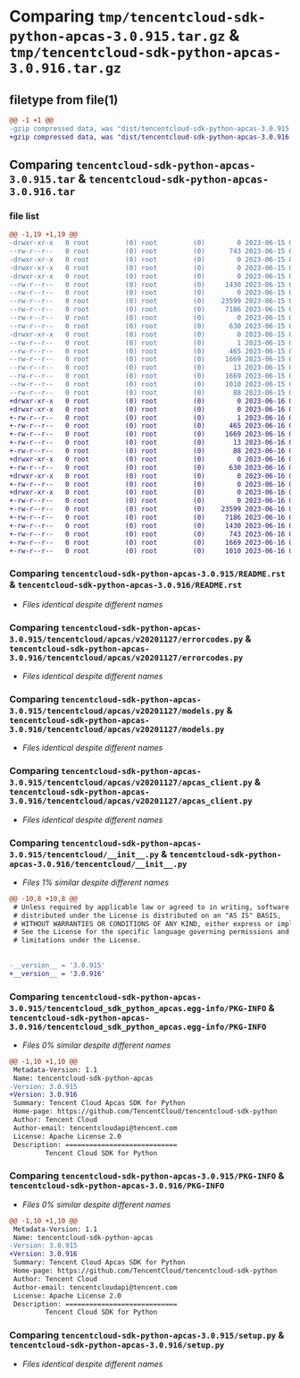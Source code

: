 # Comparing `tmp/tencentcloud-sdk-python-apcas-3.0.915.tar.gz` & `tmp/tencentcloud-sdk-python-apcas-3.0.916.tar.gz`

## filetype from file(1)

```diff
@@ -1 +1 @@
-gzip compressed data, was "dist/tencentcloud-sdk-python-apcas-3.0.915.tar", last modified: Thu Jun 15 00:17:23 2023, max compression
+gzip compressed data, was "dist/tencentcloud-sdk-python-apcas-3.0.916.tar", last modified: Fri Jun 16 00:26:24 2023, max compression
```

## Comparing `tencentcloud-sdk-python-apcas-3.0.915.tar` & `tencentcloud-sdk-python-apcas-3.0.916.tar`

### file list

```diff
@@ -1,19 +1,19 @@
-drwxr-xr-x   0 root         (0) root         (0)        0 2023-06-15 00:17:23.000000 tencentcloud-sdk-python-apcas-3.0.915/
--rw-r--r--   0 root         (0) root         (0)      743 2023-06-15 00:17:22.000000 tencentcloud-sdk-python-apcas-3.0.915/README.rst
-drwxr-xr-x   0 root         (0) root         (0)        0 2023-06-15 00:17:23.000000 tencentcloud-sdk-python-apcas-3.0.915/tencentcloud/
-drwxr-xr-x   0 root         (0) root         (0)        0 2023-06-15 00:17:23.000000 tencentcloud-sdk-python-apcas-3.0.915/tencentcloud/apcas/
-drwxr-xr-x   0 root         (0) root         (0)        0 2023-06-15 00:17:23.000000 tencentcloud-sdk-python-apcas-3.0.915/tencentcloud/apcas/v20201127/
--rw-r--r--   0 root         (0) root         (0)     1430 2023-06-15 00:17:22.000000 tencentcloud-sdk-python-apcas-3.0.915/tencentcloud/apcas/v20201127/errorcodes.py
--rw-r--r--   0 root         (0) root         (0)        0 2023-06-15 00:17:22.000000 tencentcloud-sdk-python-apcas-3.0.915/tencentcloud/apcas/v20201127/__init__.py
--rw-r--r--   0 root         (0) root         (0)    23599 2023-06-15 00:17:22.000000 tencentcloud-sdk-python-apcas-3.0.915/tencentcloud/apcas/v20201127/models.py
--rw-r--r--   0 root         (0) root         (0)     7186 2023-06-15 00:17:22.000000 tencentcloud-sdk-python-apcas-3.0.915/tencentcloud/apcas/v20201127/apcas_client.py
--rw-r--r--   0 root         (0) root         (0)        0 2023-06-15 00:17:22.000000 tencentcloud-sdk-python-apcas-3.0.915/tencentcloud/apcas/__init__.py
--rw-r--r--   0 root         (0) root         (0)      630 2023-06-15 00:17:22.000000 tencentcloud-sdk-python-apcas-3.0.915/tencentcloud/__init__.py
-drwxr-xr-x   0 root         (0) root         (0)        0 2023-06-15 00:17:23.000000 tencentcloud-sdk-python-apcas-3.0.915/tencentcloud_sdk_python_apcas.egg-info/
--rw-r--r--   0 root         (0) root         (0)        1 2023-06-15 00:17:23.000000 tencentcloud-sdk-python-apcas-3.0.915/tencentcloud_sdk_python_apcas.egg-info/dependency_links.txt
--rw-r--r--   0 root         (0) root         (0)      465 2023-06-15 00:17:23.000000 tencentcloud-sdk-python-apcas-3.0.915/tencentcloud_sdk_python_apcas.egg-info/SOURCES.txt
--rw-r--r--   0 root         (0) root         (0)     1669 2023-06-15 00:17:23.000000 tencentcloud-sdk-python-apcas-3.0.915/tencentcloud_sdk_python_apcas.egg-info/PKG-INFO
--rw-r--r--   0 root         (0) root         (0)       13 2023-06-15 00:17:23.000000 tencentcloud-sdk-python-apcas-3.0.915/tencentcloud_sdk_python_apcas.egg-info/top_level.txt
--rw-r--r--   0 root         (0) root         (0)     1669 2023-06-15 00:17:23.000000 tencentcloud-sdk-python-apcas-3.0.915/PKG-INFO
--rw-r--r--   0 root         (0) root         (0)     1010 2023-06-15 00:17:22.000000 tencentcloud-sdk-python-apcas-3.0.915/setup.py
--rw-r--r--   0 root         (0) root         (0)       88 2023-06-15 00:17:23.000000 tencentcloud-sdk-python-apcas-3.0.915/setup.cfg
+drwxr-xr-x   0 root         (0) root         (0)        0 2023-06-16 00:26:24.000000 tencentcloud-sdk-python-apcas-3.0.916/
+drwxr-xr-x   0 root         (0) root         (0)        0 2023-06-16 00:26:24.000000 tencentcloud-sdk-python-apcas-3.0.916/tencentcloud_sdk_python_apcas.egg-info/
+-rw-r--r--   0 root         (0) root         (0)        1 2023-06-16 00:26:24.000000 tencentcloud-sdk-python-apcas-3.0.916/tencentcloud_sdk_python_apcas.egg-info/dependency_links.txt
+-rw-r--r--   0 root         (0) root         (0)      465 2023-06-16 00:26:24.000000 tencentcloud-sdk-python-apcas-3.0.916/tencentcloud_sdk_python_apcas.egg-info/SOURCES.txt
+-rw-r--r--   0 root         (0) root         (0)     1669 2023-06-16 00:26:24.000000 tencentcloud-sdk-python-apcas-3.0.916/tencentcloud_sdk_python_apcas.egg-info/PKG-INFO
+-rw-r--r--   0 root         (0) root         (0)       13 2023-06-16 00:26:24.000000 tencentcloud-sdk-python-apcas-3.0.916/tencentcloud_sdk_python_apcas.egg-info/top_level.txt
+-rw-r--r--   0 root         (0) root         (0)       88 2023-06-16 00:26:24.000000 tencentcloud-sdk-python-apcas-3.0.916/setup.cfg
+drwxr-xr-x   0 root         (0) root         (0)        0 2023-06-16 00:26:24.000000 tencentcloud-sdk-python-apcas-3.0.916/tencentcloud/
+-rw-r--r--   0 root         (0) root         (0)      630 2023-06-16 00:26:24.000000 tencentcloud-sdk-python-apcas-3.0.916/tencentcloud/__init__.py
+drwxr-xr-x   0 root         (0) root         (0)        0 2023-06-16 00:26:24.000000 tencentcloud-sdk-python-apcas-3.0.916/tencentcloud/apcas/
+-rw-r--r--   0 root         (0) root         (0)        0 2023-06-16 00:26:24.000000 tencentcloud-sdk-python-apcas-3.0.916/tencentcloud/apcas/__init__.py
+drwxr-xr-x   0 root         (0) root         (0)        0 2023-06-16 00:26:24.000000 tencentcloud-sdk-python-apcas-3.0.916/tencentcloud/apcas/v20201127/
+-rw-r--r--   0 root         (0) root         (0)        0 2023-06-16 00:26:24.000000 tencentcloud-sdk-python-apcas-3.0.916/tencentcloud/apcas/v20201127/__init__.py
+-rw-r--r--   0 root         (0) root         (0)    23599 2023-06-16 00:26:24.000000 tencentcloud-sdk-python-apcas-3.0.916/tencentcloud/apcas/v20201127/models.py
+-rw-r--r--   0 root         (0) root         (0)     7186 2023-06-16 00:26:24.000000 tencentcloud-sdk-python-apcas-3.0.916/tencentcloud/apcas/v20201127/apcas_client.py
+-rw-r--r--   0 root         (0) root         (0)     1430 2023-06-16 00:26:24.000000 tencentcloud-sdk-python-apcas-3.0.916/tencentcloud/apcas/v20201127/errorcodes.py
+-rw-r--r--   0 root         (0) root         (0)      743 2023-06-16 00:26:24.000000 tencentcloud-sdk-python-apcas-3.0.916/README.rst
+-rw-r--r--   0 root         (0) root         (0)     1669 2023-06-16 00:26:24.000000 tencentcloud-sdk-python-apcas-3.0.916/PKG-INFO
+-rw-r--r--   0 root         (0) root         (0)     1010 2023-06-16 00:26:24.000000 tencentcloud-sdk-python-apcas-3.0.916/setup.py
```

### Comparing `tencentcloud-sdk-python-apcas-3.0.915/README.rst` & `tencentcloud-sdk-python-apcas-3.0.916/README.rst`

 * *Files identical despite different names*

### Comparing `tencentcloud-sdk-python-apcas-3.0.915/tencentcloud/apcas/v20201127/errorcodes.py` & `tencentcloud-sdk-python-apcas-3.0.916/tencentcloud/apcas/v20201127/errorcodes.py`

 * *Files identical despite different names*

### Comparing `tencentcloud-sdk-python-apcas-3.0.915/tencentcloud/apcas/v20201127/models.py` & `tencentcloud-sdk-python-apcas-3.0.916/tencentcloud/apcas/v20201127/models.py`

 * *Files identical despite different names*

### Comparing `tencentcloud-sdk-python-apcas-3.0.915/tencentcloud/apcas/v20201127/apcas_client.py` & `tencentcloud-sdk-python-apcas-3.0.916/tencentcloud/apcas/v20201127/apcas_client.py`

 * *Files identical despite different names*

### Comparing `tencentcloud-sdk-python-apcas-3.0.915/tencentcloud/__init__.py` & `tencentcloud-sdk-python-apcas-3.0.916/tencentcloud/__init__.py`

 * *Files 1% similar despite different names*

```diff
@@ -10,8 +10,8 @@
 # Unless required by applicable law or agreed to in writing, software
 # distributed under the License is distributed on an "AS IS" BASIS,
 # WITHOUT WARRANTIES OR CONDITIONS OF ANY KIND, either express or implied.
 # See the License for the specific language governing permissions and
 # limitations under the License.
 
 
-__version__ = '3.0.915'
+__version__ = '3.0.916'
```

### Comparing `tencentcloud-sdk-python-apcas-3.0.915/tencentcloud_sdk_python_apcas.egg-info/PKG-INFO` & `tencentcloud-sdk-python-apcas-3.0.916/tencentcloud_sdk_python_apcas.egg-info/PKG-INFO`

 * *Files 0% similar despite different names*

```diff
@@ -1,10 +1,10 @@
 Metadata-Version: 1.1
 Name: tencentcloud-sdk-python-apcas
-Version: 3.0.915
+Version: 3.0.916
 Summary: Tencent Cloud Apcas SDK for Python
 Home-page: https://github.com/TencentCloud/tencentcloud-sdk-python
 Author: Tencent Cloud
 Author-email: tencentcloudapi@tencent.com
 License: Apache License 2.0
 Description: ============================
         Tencent Cloud SDK for Python
```

### Comparing `tencentcloud-sdk-python-apcas-3.0.915/PKG-INFO` & `tencentcloud-sdk-python-apcas-3.0.916/PKG-INFO`

 * *Files 0% similar despite different names*

```diff
@@ -1,10 +1,10 @@
 Metadata-Version: 1.1
 Name: tencentcloud-sdk-python-apcas
-Version: 3.0.915
+Version: 3.0.916
 Summary: Tencent Cloud Apcas SDK for Python
 Home-page: https://github.com/TencentCloud/tencentcloud-sdk-python
 Author: Tencent Cloud
 Author-email: tencentcloudapi@tencent.com
 License: Apache License 2.0
 Description: ============================
         Tencent Cloud SDK for Python
```

### Comparing `tencentcloud-sdk-python-apcas-3.0.915/setup.py` & `tencentcloud-sdk-python-apcas-3.0.916/setup.py`

 * *Files identical despite different names*

